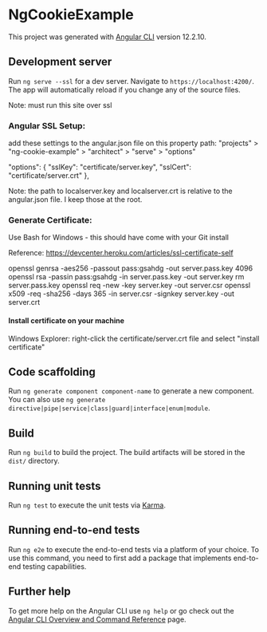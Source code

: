 # NgCookieExample

This project was generated with [Angular CLI](https://github.com/angular/angular-cli) version 12.2.10.

## Development server

Run `ng serve --ssl` for a dev server. Navigate to `https://localhost:4200/`. The app will automatically reload if you change any of the source files.

Note: must run this site over ssl

### Angular SSL Setup:

add these settings to the angular.json file on this property path: "projects" > "ng-cookie-example" > "architect" > "serve" > "options" 

"options": {
	"sslKey": "certificate/server.key",
	"sslCert": "certificate/server.crt"
},

Note: the path to localserver.key and localserver.crt is relative to the angular.json file. I keep those at the root.

### Generate Certificate:

Use Bash for Windows - this should have come with your Git install

Reference: https://devcenter.heroku.com/articles/ssl-certificate-self

openssl genrsa -aes256 -passout pass:gsahdg -out server.pass.key 4096
openssl rsa -passin pass:gsahdg -in server.pass.key -out server.key
rm server.pass.key
openssl req -new -key server.key -out server.csr
openssl x509 -req -sha256 -days 365 -in server.csr -signkey server.key -out server.crt

#### Install certificate on your machine

Windows Explorer: right-click the certificate/server.crt file and select "install certificate"

## Code scaffolding

Run `ng generate component component-name` to generate a new component. You can also use `ng generate directive|pipe|service|class|guard|interface|enum|module`.

## Build

Run `ng build` to build the project. The build artifacts will be stored in the `dist/` directory.

## Running unit tests

Run `ng test` to execute the unit tests via [Karma](https://karma-runner.github.io).

## Running end-to-end tests

Run `ng e2e` to execute the end-to-end tests via a platform of your choice. To use this command, you need to first add a package that implements end-to-end testing capabilities.

## Further help

To get more help on the Angular CLI use `ng help` or go check out the [Angular CLI Overview and Command Reference](https://angular.io/cli) page.
